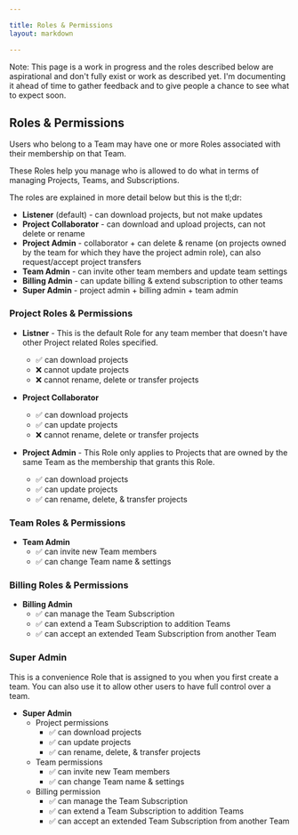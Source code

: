 ```yaml
---

title: Roles & Permissions
layout: markdown

---
```


<div class="border border-dashed rounded-lg border-yellow-500 bg-yellow-200 dark:bg-opacity-10 dark:border-yellow-200 dark:border-opacity-70 dark:text-white mb-8 p-3 xl:py-4 xl:px-4 xl:-mx-4">
  Note: This page is a work in progress and the roles described below are aspirational and don't fully exist or work as described yet.
  I'm documenting it ahead of time to gather feedback and to give people a chance to see what to expect soon.
</div>

## Roles & Permissions

Users who belong to a Team may have one or more Roles associated with
their membership on that Team.

These Roles help you manage who is allowed to do what
in terms of managing Projects, Teams, and Subscriptions.

The roles are explained in more detail below but this is the tl;dr:

* **Listener** (default) - can download projects, but not make updates
* **Project Collaborator** - can download and upload projects, can not delete or rename
* **Project Admin** - collaborator + can delete & rename (on projects owned by the team for which they have the project admin role), can also request/accept project transfers
* **Team Admin** - can invite other team members and update team settings
* **Billing Admin** - can update billing & extend subscription to other teams
* **Super Admin** - project admin + billing admin + team admin




### Project Roles & Permissions

* **Listner** - This is the default Role for any team member that doesn't have other Project related Roles specified.
  * ✅ can download projects
  * ❌ cannot update projects
  * ❌ cannot rename, delete or transfer projects

* **Project Collaborator**
  * ✅ can download projects
  * ✅ can update projects
  * ❌ cannot rename, delete or transfer projects

* **Project Admin** - This Role only applies to Projects that are owned by the same Team as the membership that grants this Role.
  * ✅ can download projects
  * ✅ can update projects
  * ✅ can rename, delete, &amp; transfer projects


### Team Roles & Permissions

* **Team Admin**
  * ✅ can invite new Team members
  * ✅ can change Team name &amp; settings

### Billing Roles & Permissions

* **Billing Admin**
  * ✅ can manage the Team Subscription
  * ✅ can extend a Team Subscription to addition Teams
  * ✅ can accept an extended Team Subscription from another Team

### Super Admin

This is a convenience Role that is assigned to you when you first create a team.
You can also use it to allow other users to have full control over a team.

* **Super Admin**
  * Project permissions
    * ✅ can download projects
    * ✅ can update projects
    * ✅ can rename, delete, &amp; transfer projects
  * Team permissions
    * ✅ can invite new Team members
    * ✅ can change Team name &amp; settings
  * Billing permission
    * ✅ can manage the Team Subscription
    * ✅ can extend a Team Subscription to addition Teams
    * ✅ can accept an extended Team Subscription from another Team

  


